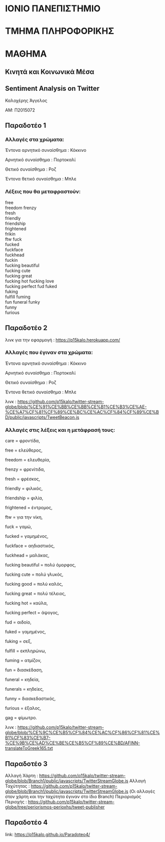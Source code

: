 # ΙΟΝΙΟ ΠΑΝΕΠΙΣΤΗΜΙΟ 

# ΤΜΗΜΑ ΠΛΗΡΟΦΟΡΙΚΗΣ 

# ΜΑΘΗΜΑ

## Κινητά και Κοινωνικά Μέσα

## Sentiment Analysis on Twitter

Καλοχέρης Άγγελος

ΑΜ: Π2015072

## Παραδοτέο 1


### Αλλαγές στα χρώματα:


Έντονα αρνητικό συναίσθημα : Κόκκινο

Αρνητικό συναίσθημα : Πορτοκαλί

Θετικό συναίσθημα : Ροζ

Έντονα θετικό συναίσθημα : Μπλε


### Λέξεις που θα μεταφραστούν: 



free	
freedom
frenzy	
fresh	
friendly	
friendship	
frightened	
frikin	
ftw	
fuck	
fucked	
fuckface	
fuckhead	
fuckin	
fucking beautiful	
fucking cute	
fucking great	
fucking hot	
fucking love	
fucking perfect	
fud	
fuked	
fuking	
fulfill	
fuming	
fun	
funeral	
funky	
funny	
furious	

## Παραδοτέο 2

λινκ για την εφαρμογή : https://p15kalo.herokuapp.com/

### Αλλαγές που έγιναν στα χρώματα:


Έντονα αρνητικό συναίσθημα : Κόκκινο

Αρνητικό συναίσθημα : Πορτοκαλί

Θετικό συναίσθημα : Ροζ

Έντονα θετικό συναίσθημα : Μπλε

λινκ : https://github.com/p15kalo/twitter-stream-globe/blob/%CE%91%CE%BB%CE%BB%CE%B1%CE%B3%CE%AE-%CE%A7%CF%81%CF%89%CE%BC%CE%AC%CF%84%CF%89%CE%BD/public/javascripts/TweetBeacon.js

### Αλλαγές στις λέξεις και η μετάφρασή τους: 

care = φροντίδα, 

free = ελεύθερος, 

freedom = ελευθερία, 

frenzy = φρενίτιδα, 

fresh = φρέσκος, 

friendly = φιλικός, 

friendship = φιλία, 

frightened = έντρομος, 

ftw = για την νίκη, 

fuck = γαμώ, 

fucked	= γαμημένος, 

fuckface = αηδιαστικός, 	

fuckhead = μαλάκας, 

fucking beautiful = πολύ όμορφος, 	

fucking cute = πολύ γλυκός, 

fucking good = πολύ καλός, 

fucking great = πολύ τέλειος, 

fucking hot = καύλα, 

fucking perfect	= άψογος, 

fud = αιδοίο, 

fuked = γαμημένος, 

fuking = σεξ, 

fulfill	= εκπληρώνω, 

fuming	= ατμίζον, 

fun = διασκέδαση, 

funeral	= κηδεία, 

funerals = κηδείες,

funny = διασκεδαστικός, 

furious	= έξαλος, 

gag = φίμωτρο.

λινκ : https://github.com/p15kalo/twitter-stream-globe/blob/%CE%9C%CE%B5%CF%84%CE%AC%CF%86%CF%81%CE%B1%CF%83%CE%B7-%CE%9B%CE%AD%CE%BE%CE%B5%CF%89%CE%BD/AFINN-translateToGreek165.txt



## Παραδοτέο 3

Αλλαγή Χάρτη : https://github.com/p15kalo/twitter-stream-globe/blob/Branch1/public/javascripts/TwitterStreamGlobe.js
Αλλαγή Ταχύτητας : https://github.com/p15kalo/twitter-stream-globe/blob/Branch1/public/javascripts/TwitterStreamGlobe.js
(Οι αλλαγές στον χάρτη και την ταχύτητα έγιναν στο ίδιο Branch)
Περιορισμός Περιοχής : https://github.com/p15kalo/twitter-stream-globe/tree/periorismos-perioxhs/tweet-publisher

## Παραδοτέο 4
link: https://p15kalo.github.io/Paradoteo4/
